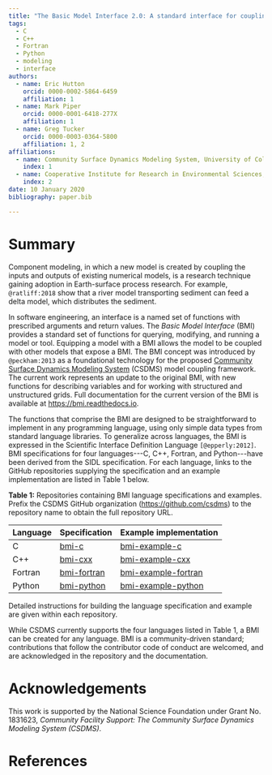 ```yaml
---
title: "The Basic Model Interface 2.0: A standard interface for coupling numerical models and data in the geosciences"
tags:
  - C
  - C++
  - Fortran
  - Python
  - modeling
  - interface
authors:
  - name: Eric Hutton
    orcid: 0000-0002-5864-6459
    affiliation: 1
  - name: Mark Piper
    orcid: 0000-0001-6418-277X
    affiliation: 1
  - name: Greg Tucker
    orcid: 0000-0003-0364-5800
    affiliation: 1, 2
affiliations:
  - name: Community Surface Dynamics Modeling System, University of Colorado Boulder
    index: 1
  - name: Cooperative Institute for Research in Environmental Sciences, University of Colorado Boulder
    index: 2
date: 10 January 2020
bibliography: paper.bib

---
```


# Summary

Component modeling,
in which a new model is created by coupling the inputs and outputs
of existing numerical models,
is a research technique gaining adoption in Earth-surface process research.
For example,
`@ratliff:2018`
show that a river model transporting sediment
can feed a delta model,
which distributes the sediment.

In software engineering,
an interface is a named set of functions
with prescribed arguments and return values.
The *Basic Model Interface* (BMI)
provides a standard set of functions
for querying, modifying, and running a model or tool.
Equipping a model with a BMI
allows the model to be coupled with other models that expose a BMI.
The BMI concept was introduced by `@peckham:2013`
as a foundational technology for the proposed
[Community Surface Dynamics Modeling System](https://csdms.colorado.edu)
(CSDMS)
model coupling framework.
The current work represents an update to the original BMI,
with new functions for describing variables
and for working with structured and unstructured grids.
Full documentation for the current version of the BMI
is available at https://bmi.readthedocs.io.

The functions that comprise the BMI are designed
to be straightforward to implement in any programming language,
using only simple data types from standard language libraries.
To generalize across languages,
the BMI is expressed in the Scientific Interface Definition Language
`[@epperly:2012]`.
BMI specifications for four languages---C, C++, Fortran, and Python---have
been derived from the SIDL specification.
For each language,
links to the GitHub repositories supplying the specification
and an example implementation are listed in Table 1 below.

**Table 1:**
Repositories containing BMI language specifications and examples.
Prefix the CSDMS GitHub organization (https://github.com/csdms) to the
repository name to obtain the full repository URL.

| Language | Specification | Example implementation |
| -------- | ------------- | ---------------------- |
| C        | [bmi-c]       | [bmi-example-c]        |
| C++      | [bmi-cxx]     | [bmi-example-cxx]      |
| Fortran  | [bmi-fortran] | [bmi-example-fortran]  |
| Python   | [bmi-python]  | [bmi-example-python]   |

[bmi-c]: https://github.com/csdms/bmi-c
[bmi-cxx]: https://github.com/csdms/bmi-cxx
[bmi-fortran]: https://github.com/csdms/bmi-fortran
[bmi-python]: https://github.com/csdms/bmi-python
[bmi-example-c]: https://github.com/csdms/bmi-example-c
[bmi-example-cxx]: https://github.com/csdms/bmi-example-cxx
[bmi-example-fortran]: https://github.com/csdms/bmi-example-fortran
[bmi-example-python]: https://github.com/csdms/bmi-example-python

Detailed instructions for building the language specification and example
are given within each repository.

While CSDMS currently supports the four languages listed in Table 1,
a BMI can be created for any language.
BMI is a community-driven standard;
contributions that follow the contributor code of conduct are welcomed,
and are acknowledged in the repository and the documentation.

# Acknowledgements

This work is supported by the National Science Foundation
under Grant No. 1831623, *Community Facility Support: The
Community Surface Dynamics Modeling System (CSDMS)*.

# References
